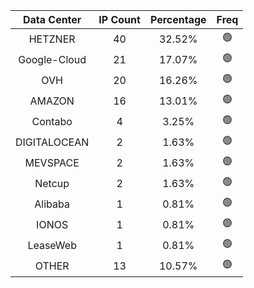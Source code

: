 | Data Center | IP Count | Percentage | Freq |
|:------------:|:--------:|:-----------:|:-----:|
| HETZNER | 40 | 32.52% | 🟢 |
| Google-Cloud | 21 | 17.07% | 🟢 |
| OVH | 20 | 16.26% | 🟢 |
| AMAZON | 16 | 13.01% | 🟢 |
| Contabo | 4 | 3.25% | 🟢 |
| DIGITALOCEAN | 2 | 1.63% | 🟢 |
| MEVSPACE | 2 | 1.63% | 🟢 |
| Netcup | 2 | 1.63% | 🟢 |
| Alibaba | 1 | 0.81% | 🟢 |
| IONOS | 1 | 0.81% | 🟢 |
| LeaseWeb | 1 | 0.81% | 🟢 |
| OTHER | 13 | 10.57% | 🟢 |